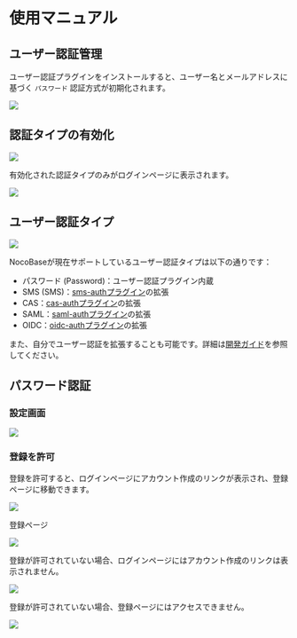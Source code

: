 # 使用マニュアル

## ユーザー認証管理

ユーザー認証プラグインをインストールすると、ユーザー名とメールアドレスに基づく `パスワード` 認証方式が初期化されます。

![](https://static-docs.nocobase.com/66eaa9d5421c9cb713b117366bd8a5d5.png)

## 認証タイプの有効化

![](https://static-docs.nocobase.com/7f1fb8f8ca5de67ffc68eff0a65848f5.png)

有効化された認証タイプのみがログインページに表示されます。

![](https://static-docs.nocobase.com/8375a36ef98417af0f0977f1e07345dd.png)

## ユーザー認証タイプ

![](https://static-docs.nocobase.com/da4250c0cea343ebe470cbf7be4b12e4.png)

NocoBaseが現在サポートしているユーザー認証タイプは以下の通りです：

- パスワード (Password)：ユーザー認証プラグイン内蔵
- SMS (SMS)：[sms-authプラグイン](../../auth-sms/index.md)の拡張
- CAS：[cas-authプラグイン](../../auth-cas/index.md)の拡張
- SAML：[saml-authプラグイン](../../auth-saml/index.md)の拡張
- OIDC：[oidc-authプラグイン](../../auth-oidc/index.md)の拡張

また、自分でユーザー認証を拡張することも可能です。詳細は[開発ガイド](../dev/guide.md)を参照してください。

## パスワード認証

### 設定画面

![](https://static-docs.nocobase.com/202411131505095.png)

### 登録を許可

登録を許可すると、ログインページにアカウント作成のリンクが表示され、登録ページに移動できます。

![](https://static-docs.nocobase.com/78903930d4b47aaf75cf94c55dd3596e.png)

登録ページ

![](https://static-docs.nocobase.com/ac3c3ab42df28cb7c6dc70b24e99e7f7.png)

登録が許可されていない場合、ログインページにはアカウント作成のリンクは表示されません。

![](https://static-docs.nocobase.com/8d5e3b6df9991bfc1c2e095a93745121.png)

登録が許可されていない場合、登録ページにはアクセスできません。

![](https://static-docs.nocobase.com/09325c4b07e09f88f80a14dff8430556.png)
